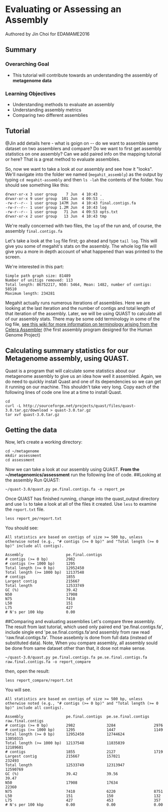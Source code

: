 # Evaluating or Assessing an Assembly 

Authored by Jin Choi for EDAMAME2016 

## Summary

### Overarching Goal
* This tutorial will contribute towards an understanding the assembly of **metagenome data**

### Learning Objectives
* Understanding methods to evaluate an assembly
* Understanding assembly metrics
* Comparing two different assemblies 

## Tutorial
@Jin add details here - what is goign on -- do we want to assemble same dataset on two assemblers and compare?  Do we want to first get assembly statistics on one assembly?  Can we add paired info on the mapping tutorial or here?  That is a great method to evaluate assemblies.



So, now we want to take a look at our assembly and see how it "looks".  We'll navigate into the folder we named (`megahit_assembly`) as the output by typing `cd megahit-assembly` and then `ls -lah` the contents of the folder.  You should see something like this:

```
drwxr-xr-x 3 user group    7 Jun  4 10:43 .
drwxr-xr-x 9 user group  101 Jun  4 09:53 ..
-rw-r--r-- 1 user group 147M Jun  4 10:43 final.contigs.fa
-rw-r--r-- 1 user group 1.2M Jun  4 10:43 log
-rw-r--r-- 1 user group   71 Jun  4 09:53 opts.txt
drwxr-xr-x 2 user group   13 Jun  4 10:43 tmp
```

We're really concerned with two files, the `log` of the run and, of course, the assembly `final.contigs.fa`

Let's take a look at the `log` file first; go ahead and type `tail log`.  This will give you some of megahit's stats on the assembly.  The whole log file will give you a more in depth account of what happened than was printed to the screen.

We're interested in this part:

```
Simple path graph size: 81489
Number of unitigs removed: 113
Total length: 86752217, N50: 5464, Mean: 1482, number of contigs: 58510
Maximum length: 234281
```

Megahit actually runs numerous iterations of assemblies. Here we are looking at the last iteration and the number of contigs and total length of that iteration of the assembly. Later, we will be using QUAST to calculate all of our assembly stats.  There may be some odd terminology in some of the log file, [see this wiki for more information on terminology arising from the Celera Assembler](http://wgs-assembler.sourceforge.net/wiki/index.php/Celera_Assembler_Terminology) (the first assembly program designed for the Human Genome Project)


## Calculating summary statistics for our Metagenome assembly, using QUAST. 

Quast is a program that will calculate some statistics about our metagenome assembly to give us an idea how well it assembled. Again, we do need to quickly install Quast and one of its dependencies so we can get it running on our machine. This shouldn't take very long. Copy each of the following lines of code one line at a time to install Quast.
```
cd
curl -L http://sourceforge.net/projects/quast/files/quast-3.0.tar.gz/download > quast-3.0.tar.gz
tar xvf quast-3.0.tar.gz
```

## Getting the data
Now, let’s create a working directory:
```
cd ~/metagenome
mkdir assessment
cd assessment
```

Now we can take a look at our assembly using QUAST. **From the ~/metagenomics/assessment** run the following line of code. 
##Looking at the assembly
Run QUAST:
```
~/quast-3.0/quast.py pe.final.contigs.fa -o report_pe
```
Once QUAST has finished running, change into the quast_output directory and use `ls` to take a look at all of the files it created. Use `less` to examine the `report.txt` file. 
```
less report_pe/report.txt
```
You should see:
```
All statistics are based on contigs of size >= 500 bp, unless otherwise noted (e.g., "# contigs (>= 0 bp)" and "Total length (>= 0 bp)" include all contigs).

Assembly                   pe.final.contigs
# contigs (>= 0 bp)        2982            
# contigs (>= 1000 bp)     1295            
Total length (>= 0 bp)     12952450        
Total length (>= 1000 bp)  12137548        
# contigs                  1855            
Largest contig             215667          
Total length               12533749        
GC (%)                     39.42           
N50                        17908           
N75                        7410            
L50                        151             
L75                        427             
# N's per 100 kbp          0.00 
```

##Comparing and evaluating assemblies 
Let's compare three assembly. The result from last tutorial, which used only paired end 'pe.final.contigs.fa', include single end 'pe.se.final.contigs.fa'and assembly from raw read 'raw.final.contigs.fa'. Those assebmly is done from full data (instead of substituted data). Note, When you compare assembly, all assembly sould be done from same dataset other than that, it dose not make sense. 
```
~/quast-3.0/quast.py pe.final.contigs.fa pe.se.final.contigs.fa raw.final.contigs.fa -o report_compare
```
then, open the result:
```
less report_compare/report.txt
```
You will see.
```
All statistics are based on contigs of size >= 500 bp, unless otherwise noted (e.g., "# contigs (>= 0 bp)" and "Total length (>= 0 bp)" include all contigs).

Assembly                   pe.final.contigs  pe.se.final.contigs  raw.final.contigs
# contigs (>= 0 bp)        2982              3284                 2976             
# contigs (>= 1000 bp)     1295              1447                 1149             
Total length (>= 0 bp)     12952450          12744624             13050315         
Total length (>= 1000 bp)  12137548          11835839             12189601         
# contigs                  1855              2127                 1719             
Largest contig             215667            157021               232493           
Total length               12533749          12313947             12590769         
GC (%)                     39.42             39.56                39.47            
N50                        17908             17634                22360            
N75                        7410              6220                 8751             
L50                        151               150                  132              
L75                        427               453                  357              
# N's per 100 kbp          0.00              0.00                 0.00

```


